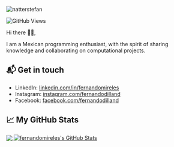 ![natterstefan](https://res.cloudinary.com/dxgwcpdom/image/upload/v1623223350/GitHub/fm_y6xlzk.png)

![GitHub Views](https://komarev.com/ghpvc/?username=fernandomireles&color=2685BF)

Hi there 👋🏻,

I am a Mexican programming enthusiast, with the spirit of sharing knowledge and collaborating on computational projects.

## 📬 Get in touch

- LinkedIn: [linkedin.com/in/fernandomireles](https://www.linkedin.com/in/fernandomireles/)
- Instagram: [instagram.com/fernandodilland](https://www.instagram.com/fernandodilland/)
- Facebook: [facebook.com/fernandodilland](https://www.facebook.com/FernandoDilland)



## &#x1f4c8; My GitHub Stats

<a href="https://github.com/fernandomireles/fernandomireles">
  <img align="center" src="https://github-readme-stats.vercel.app/api/top-langs/?username=fernandomireles&hide=java,html&title_color=ffffff&text_color=c9cacc&icon_color=2bbc8a&bg_color=1d1f21" />
</a>

<a href="https://github.com/fernandomireles/fernandomireles">
  <img align="center" src="https://github-readme-stats.vercel.app/api?username=fernandomireles&show_icons=true&line_height=27&count_private=true&title_color=ffffff&text_color=c9cacc&icon_color=2bbc8a&bg_color=1d1f21" alt="fernandomireles's GitHub Stats" />
</a>
